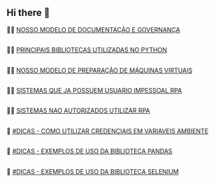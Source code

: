 ## Hi there 👋

  🙋‍♀️ [NOSSO MODELO DE DOCUMENTAÇÃO E GOVERNANÇA](https://github.com/devsicrediuniaoprsp/001-Governanca-Documentacao "DOCUMENTAÇÃO E GOVERNANÇA")
##
  👩‍💻 [PRINCIPAIS BIBLIOTECAS UTILIZADAS NO PYTHON](https://github.com/devsicrediuniaoprsp/principais_bibliotecas "BIBLIOTECAS PYTHON")
##
  🙋‍♀️ [NOSSO MODELO DE PREPARAÇÃO DE MÁQUINAS VIRTUAIS](https://github.com/devsicrediuniaoprsp/maquinas_virtuais_rpa "MAQUINAS VIRTUAIS")
##
  👩‍💻 [SISTEMAS QUE JA POSSUEM USUARIO IMPESSOAL RPA](https://github.com/devsicrediuniaoprsp/credenciais_rpa "USUARIOS RPA")
##
  🙋‍♀️ [SISTEMAS NAO AUTORIZADOS UTILIZAR RPA](https://github.com/devsicrediuniaoprsp/regras_cas_rpa "SISTEMAS BLOQUEADOS PARA RPA, PELO CAS")
##
  🧙 [#DICAS - COMO UTILIZAR CREDENCIAIS EM VARIAVEIS AMBIENTE](https://github.com/devsicrediuniaoprsp/dicas_var_ambiente "Ocultar senhas no código")
##
  🧙 [#DICAS - EXEMPLOS DE USO DA BIBLIOTECA PANDAS](https://github.com/devsicrediuniaoprsp/dicas_pandas "Exemplos da Biblioteca Pandas + Python")
##
  🧙 [#DICAS - EXEMPLOS DE USO DA BIBLIOTECA SELENIUM](https://github.com/devsicrediuniaoprsp/dicas_selenium "Exemplos da Biblioteca Selenium + Python")


